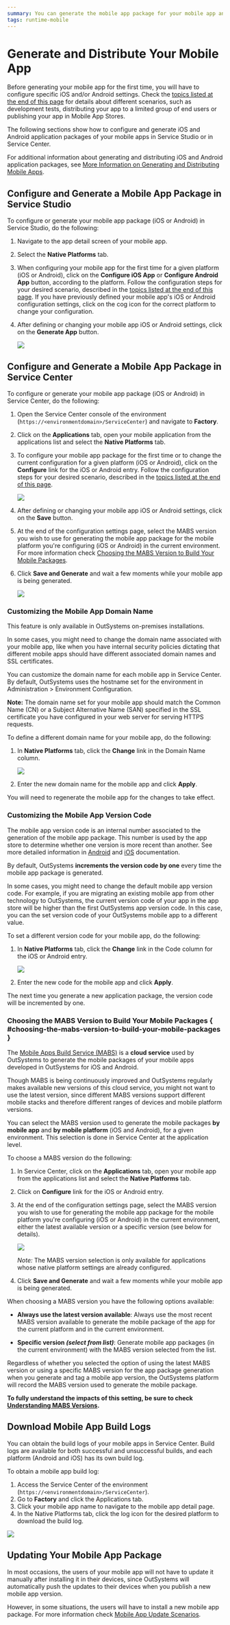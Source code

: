 ```yaml
---
summary: You can generate the mobile app package for your mobile app and distribute it for tests purposes or, when you have completed work on your app, generate a production-ready version of your app to distribute to a selected group of end users or to publish in mobile app stores.
tags: runtime-mobile
---
```


# Generate and Distribute Your Mobile App

Before generating your mobile app for the first time, you will have to configure specific iOS and/or Android settings. Check the [topics listed at the end of this page](#Articles_in_this_Section) for details about different scenarios, such as development tests, distributing your app to a limited group of end users or publishing your app in Mobile App Stores.

The following sections show how to configure and generate iOS and Android application packages of your mobile apps in Service Studio or in Service Center.

For additional information about generating and distributing iOS and Android application packages, see [More Information on Generating and Distributing Mobile Apps](more-information-on-generating-and-distributing-mobile-apps.md).

## Configure and Generate a Mobile App Package in Service Studio

To configure or generate your mobile app package (iOS or Android) in Service Studio, do the following:

1. Navigate to the app detail screen of your mobile app. 

1. Select the **Native Platforms** tab. 

1. When configuring your mobile app for the first time for a given platform (iOS or Android), click on the **Configure iOS App** or **Configure Android App** button, according to the platform. Follow the configuration steps for your desired scenario, described in the [topics listed at the end of this page](#Articles_in_this_Section). If you have previously defined your mobile app's iOS or Android configuration settings, click on the cog icon for the correct platform to change your configuration. 

1. After defining or changing your mobile app iOS or Android settings, click on the **Generate App** button.

    ![](images/ss_native_platforms_tab.png)

## Configure and Generate a Mobile App Package in Service Center

To configure or generate your mobile app package (iOS or Android) in Service
Center, do the following:

1. Open the Service Center console of the environment (`https://<environmentdomain>/ServiceCenter`) and navigate to **Factory**.

1. Click on the **Applications** tab, open your mobile application from the applications list and select the **Native Platforms** tab.

1. To configure your mobile app package for the first time or to change the current configuration for a given platform (iOS or Android), click on the **Configure** link for the iOS or Android entry. Follow the configuration steps for your desired scenario, described in the [topics listed at the end of this page](#Articles_in_this_Section).

    ![](<images/sc-configure-android-settings.png>)

1. After defining or changing your mobile app iOS or Android settings, click on the **Save** button.

1. At the end of the configuration settings page, select the MABS version you wish to use for generating the mobile app package for the mobile platform you're configuring (iOS or Android) in the current environment.  
    For more information check [Choosing the MABS Version to Build Your Mobile Packages](<#choosing-the-mabs-version-to-build-your-mobile-packages>).

1. Click **Save and Generate** and wait a few moments while your mobile app is being generated.

    ![](images/sc-native-platforms-tab.png)

### Customizing the Mobile App Domain Name

<div class="info">

This feature is only available in OutSystems on-premises installations.

</div>

In some cases, you might need to change the domain name associated with your mobile app, like when you have internal security policies dictating that different mobile apps should have different associated domain names and SSL certificates.

You can customize the domain name for each mobile app in Service Center. By default, OutSystems uses the hostname set for the environment in Administration > Environment Configuration.

**Note:** The domain name set for your mobile app should match the Common Name (CN) or a Subject Alternative Name (SAN) specified in the SSL certificate you have configured in your web server for serving HTTPS requests.

To define a different domain name for your mobile app, do the following:

1. In **Native Platforms** tab, click the **Change** link in the Domain Name column.

    ![](<images/sc-change-hostname.png>)

1. Enter the new domain name for the mobile app and click **Apply**.

You will need to regenerate the mobile app for the changes to take effect.

### Customizing the Mobile App Version Code

The mobile app version code is an internal number associated to the generation of the mobile app package. This number is used by the app store to determine whether one version is more recent than another. See more detailed information in [Android](https://developer.android.com/studio/publish/versioning) and [iOS](https://help.apple.com/app-store-connect/#/dev82a6a9d79) documentation.

By default, OutSystems **increments the version code by one** every time the mobile app package is generated.

In some cases, you might need to change the default mobile app version code. For example, if you are migrating an existing mobile app from other technology to OutSystems, the current version code of your app in the app store will be higher than the first OutSystems app version code. In this case, you can the set version code of your OutSystems mobile app to a different value.

To set a different version code for your mobile app, do the following:

1. In **Native Platforms** tab, click the **Change** link in the Code column for the iOS or Android entry.

    ![](<images/sc-change-versioncode.png>)

1. Enter the new code for the mobile app and click **Apply**.

The next time you generate a new application package, the version code will be incremented by one.

### Choosing the MABS Version to Build Your Mobile Packages { #choosing-the-mabs-version-to-build-your-mobile-packages }

The [Mobile Apps Build Service (MABS)](<../mobile-apps-build-service/intro.md>) is a **cloud service** used by OutSystems to generate the mobile packages of your mobile apps developed in OutSystems for iOS and Android. 

Though MABS is being continuously improved and OutSystems regularly makes available new versions of this cloud service, you might not want to use the latest version, since different MABS versions support different mobile stacks and therefore different ranges of devices and mobile platform versions.

You can select the MABS version used to generate the mobile packages **by mobile app** and **by mobile platform** (iOS and Android), for a given environment. This selection is done in Service Center at the application level.

To choose a MABS version do the following:

1. In Service Center, click on the **Applications** tab, open your mobile app from the applications list and select the **Native Platforms** tab.

1. Click on **Configure** link for the iOS or Android entry. 

1. At the end of the configuration settings page, select the MABS version you wish to use for generating the mobile app package for the mobile platform you're configuring (iOS or Android) in the current environment, either the latest available version or a specific version (see below for details).

    ![](<images/sc-select-mabs-version.png>)

    _Note:_ The MABS version selection is only available for applications whose native platform settings are already configured.

1. Click **Save and Generate** and wait a few moments while your mobile app is being generated.

When choosing a MABS version you have the following options available:

* **Always use the latest version available**: Always use the most recent MABS version available to generate the mobile package of the app for the current platform and in the current environment.

* **Specific version _(select from list)_**: Generate mobile app packages (in the current environment) with the MABS version selected from the list.

Regardless of whether you selected the option of using the latest MABS version or using a specific MABS version for the app package generation when you generate and tag a mobile app version, the OutSystems platform will record the MABS version used to generate the mobile package. 

**To fully understand the impacts of this setting, be sure to check [Understanding MABS Versions](<../mobile-apps-build-service/intro.md#understanding-mabs-versions>).**


## Download Mobile App Build Logs

You can obtain the build logs of your mobile apps in Service Center. Build logs are available for both successful and unsuccessful builds, and each platform (Android and iOS) has its own build log.

To obtain a mobile app build log:

1. Access the Service Center of the environment (`https://<environmentdomain>/ServiceCenter`).
1. Go to **Factory** and click the Applications tab.
1. Click your mobile app name to navigate to the mobile app detail page.
1. In the Native Platforms tab, click the log icon for the desired platform to download the build log.

![](<images/sc-download-build-logs.png>)


## Updating Your Mobile App Package

In most occasions, the users of your mobile app will not have to update it manually after installing it in their devices, since OutSystems will automatically push the updates to their devices when you publish a new mobile app version.

However, in some situations, the users will have to install a new mobile app package. For more information check [Mobile App Update Scenarios](<../mobile-app-update-scenarios.md>).
